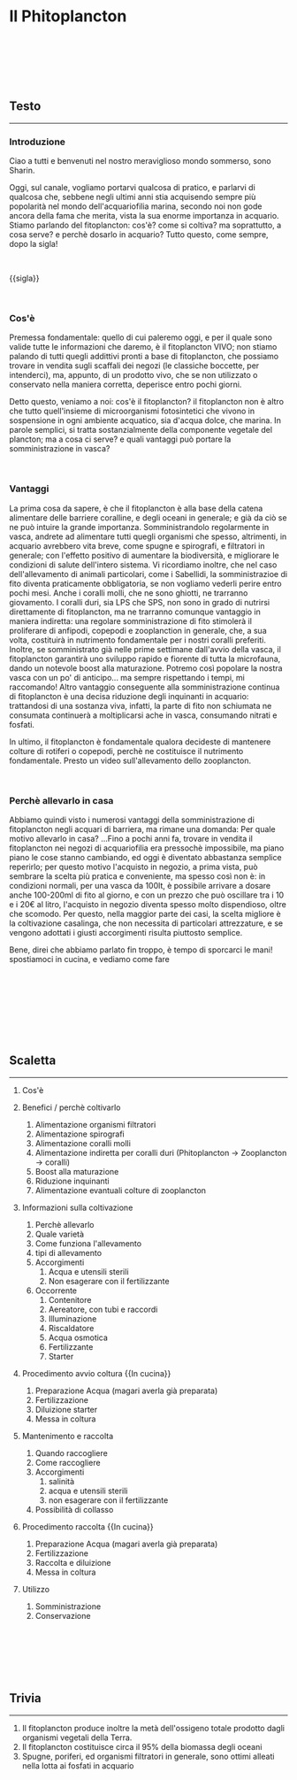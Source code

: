# Il Phitoplancton


<br>
<br>
<br>
<br>
<br>

## Testo
<hr>



### Introduzione 
Ciao a tutti e benvenuti nel nostro meraviglioso mondo sommerso, sono Sharin.

Oggi, sul canale, vogliamo portarvi qualcosa di pratico, e parlarvi di qualcosa che, sebbene  negli ultimi anni stia acquisendo sempre più popolarità nel mondo dell'acquariofilia marina, secondo noi non gode ancora della fama che merita, vista la sua enorme importanza in acquario.
Stiamo parlando del fitoplancton: cos'è? come si coltiva? ma soprattutto, a cosa serve? e perchè  dosarlo in acquario? 
Tutto questo, come sempre, dopo la sigla!

<br>

{{sigla}}

<br>

### Cos'è
Premessa fondamentale: quello di cui paleremo oggi, e per il quale sono valide tutte le informazioni che daremo, è il fitoplancton VIVO; non stiamo palando di tutti quegli addittivi pronti a base di fitoplancton, che possiamo trovare in vendita sugli scaffali dei negozi (le classiche boccette, per intenderci), ma, appunto, di un prodotto vivo, che se non utilizzato o conservato nella maniera corretta, deperisce entro pochi giorni.

Detto questo, veniamo a noi: cos'è il fitoplancton? 
il fitoplancton non è altro che tutto quell'insieme di microorganismi fotosintetici che vivono in sospensione in ogni ambiente acquatico, sia d'acqua dolce, che marina.
In parole semplici, si tratta sostanzialmente della componente vegetale del plancton; ma a cosa ci serve? e quali vantaggi può portare la somministrazione in vasca?

<br>


### Vantaggi

La prima cosa da sapere, è che il fitoplancton è alla base della catena alimentare delle barriere coralline, e degli oceani in generale; e già da ciò se ne può intuire la grande importanza.
Somministrandolo regolarmente  in vasca, andrete ad alimentare tutti quegli organismi che spesso, altrimenti, in acquario avrebbero vita breve, come spugne e spirografi, e filtratori in generale; con l'effetto positivo di aumentare la biodiversità, e migliorare le condizioni di salute dell'intero sistema. Vi ricordiamo inoltre, che nel caso dell'allevamento di animali particolari, come i Sabellidi, la somministrazioe di fito diventa praticamente obbligatoria, se non vogliamo vederli perire entro pochi mesi.
Anche i coralli molli, che ne sono ghiotti, ne trarranno giovamento.
I coralli duri, sia LPS che SPS, non sono in grado di nutrirsi direttamente di fitoplancton, ma ne trarranno comunque vantaggio  in maniera indiretta: una regolare somministrazione di fito stimolerà il proliferare di anfipodi, copepodi e zooplanction in generale, che, a sua volta, costituirà in nutrimento fondamentale per i nostri coralli preferiti.
Inoltre, se somministrato già nelle prime settimane dall'avvio della vasca, il fitoplancton garantirà uno sviluppo rapido e fiorente di tutta la microfauna, dando un notevole boost alla maturazione. Potremo così popolare la nostra vasca con un po' di anticipo... ma sempre rispettando i tempi, mi raccomando!
Altro vantaggio conseguente alla somministrazione continua di fitoplancton è una decisa riduzione degli inquinanti in acquario: trattandosi di una sostanza viva, infatti, la parte di fito non schiumata ne consumata continuerà a moltiplicarsi ache in vasca, consumando nitrati e fosfati.


In ultimo, il fitoplancton è fondamentale qualora decideste di mantenere colture di rotiferi o copepodi, perchè ne costituisce il nutrimento fondamentale. 
Presto un video sull'allevamento dello zooplancton.


<br>


### Perchè allevarlo in casa

Abbiamo quindi visto i numerosi vantaggi della somministrazione di fitoplancton negli acquari di barriera, ma rimane una domanda: Per quale motivo allevarlo in casa? 
...Fino a pochi anni fa, trovare in vendita il fitoplancton nei negozi di acquariofilia era pressochè impossibile, ma piano piano le cose stanno cambiando, ed oggi è diventato abbastanza semplice reperirlo; per questo motivo l'acquisto in negozio, a prima vista, può sembrare la scelta più pratica e conveniente, ma spesso così non è: in condizioni normali, per una vasca da 100lt, è possibile arrivare a dosare anche 100-200ml di fito al giorno, e con un prezzo che può oscillare tra i 10 e i 20€ al litro, l'acquisto in negozio diventa spesso molto dispendioso, oltre che scomodo.
Per questo, nella maggior parte dei casi, la scelta migliore è la coltivazione casalinga, che non necessita di particolari attrezzature, e se vengono adottati i giusti accorgimenti risulta piuttosto semplice.











Bene, direi che abbiamo parlato fin troppo, è tempo di sporcarci le mani! spostiamoci in cucina, e vediamo come fare










<br>
<br>
<br>

<br>
<br>
<br>
<br>

## Scaletta
<hr>

1) Cos'è
2) Benefici / perchè coltivarlo
   1) Alimentazione organismi filtratori
   2) Alimentazione spirografi
   3) Alimentazione coralli molli
   4) Alimentazione indiretta per coralli duri (Phitoplancton -> Zooplancton -> coralli)
   5) Boost alla maturazione
   6) Riduzione inquinanti
   7) Alimentazione evantuali colture di zooplancton


3) Informazioni sulla coltivazione
   1) Perchè allevarlo
   2) Quale varietà
   3) Come funziona l'allevamento
   4) tipi di allevamento
   5) Accorgimenti
      1) Acqua e utensili sterili
      2) Non esagerare con il fertilizzante
   6) Occorrente
      1) Contenitore
      2) Aereatore, con tubi e raccordi
      3) Illuminazione
      4) Riscaldatore
      5) Acqua osmotica
      6) Fertilizzante
      7) Starter

   

   

4) Procedimento avvio coltura {{In cucina}}
   1) Preparazione Acqua (magari averla già preparata)
   2) Fertilizzazione
   3) Diluizione starter
   4) Messa in coltura
   
   
   
 
5) Mantenimento e raccolta
   1) Quando raccogliere
   2) Come raccogliere
   3) Accorgimenti
      1) salinità
      2) acqua e utensili sterili
      3) non esagerare con il fertilizzante
   4) Possibilità di collasso


6) Procedimento raccolta {{In cucina}}
   1) Preparazione Acqua (magari averla già preparata)
   2) Fertilizzazione
   3) Raccolta e diluizione
   4) Messa in coltura
   




7) Utilizzo
   1) Somministrazione
   2) Conservazione





<br>
<br>
<br>

<br>
<br>



## Trivia
<hr>

1) Il fitoplancton produce inoltre la metà dell'ossigeno totale prodotto dagli organismi vegetali della Terra.
2) Il fitoplancton costituisce circa il 95% della biomassa degli oceani
3) Spugne, poriferi, ed organismi filtratori in generale, sono ottimi alleati nella lotta ai fosfati in acquario